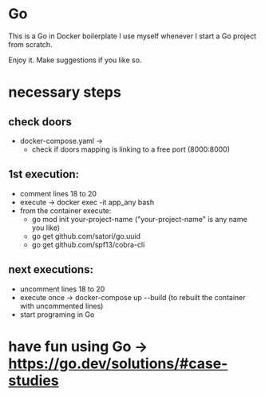 # Go
This is a Go in Docker boilerplate I use myself whenever I start a Go project from scratch.

Enjoy it. Make suggestions if you like so.

# necessary steps
## check doors
- docker-compose.yaml ->
  - check if doors mapping is linking to a free port
  (8000:8000)

## 1st execution:
- comment lines 18 to 20
- execute -> docker exec -it app_any bash
- from the container execute:
  - go mod init your-project-name
  ("your-project-name" is any name you like)
  - go get github.com/satori/go.uuid
  - go get github.com/spf13/cobra-cli

## next executions:
- uncomment lines 18 to 20
- execute once -> docker-compose up --build
(to rebuilt the container with uncommented lines)
- start programing in Go

# have fun using Go -> https://go.dev/solutions/#case-studies